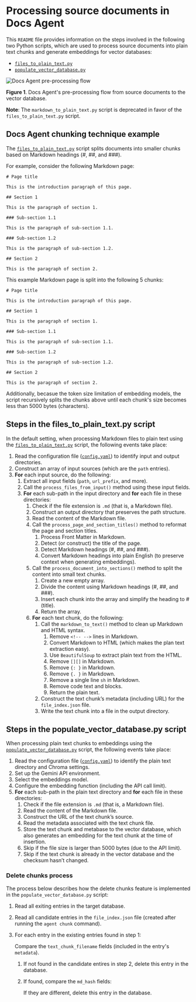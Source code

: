 # Processing source documents in Docs Agent

This `README` file provides information on the steps involved in the following two Python scripts,
which are used to process source documents into plain text chunks and generate embeddings for
vector databases:

- [`files_to_plain_text.py`][files-to-plain-text]
- [`populate_vector_database.py`][populate-vector-database]

![Docs Agent pre-processing flow](../../docs/images/docs-agent-pre-processing-01.png)

**Figure 1**. Docs Agent's pre-processing flow from source documents to the vector database.

**Note**: The `markdown_to_plain_text.py` script is deprecated in favor of
the `files_to_plain_text.py` script.

## Docs Agent chunking technique example

The [`files_to_plain_text.py`][files-to-plain-text] script splits documents
into smaller chunks based on Markdown headings (#, ##, and ###).

For example, consider the following Markdown page:

```
# Page title

This is the introduction paragraph of this page.

## Section 1

This is the paragraph of section 1.

### Sub-section 1.1

This is the paragraph of sub-section 1.1.

### Sub-section 1.2

This is the paragraph of sub-section 1.2.

## Section 2

This is the paragraph of section 2.
```

This example Markdown page is split into the following 5 chunks:

```
# Page title

This is the introduction paragraph of this page.
```

```
## Section 1

This is the paragraph of section 1.
```

```
### Sub-section 1.1

This is the paragraph of sub-section 1.1.
```

```
### Sub-section 1.2

This is the paragraph of sub-section 1.2.
```

```
## Section 2

This is the paragraph of section 2.
```

Additionally, becasue the token size limitation of embedding models, the script
recursively splits the chunks above until each chunk's size becomes less than
5000 bytes (characters).

## Steps in the files_to_plain_text.py script

In the default setting, when processing Markdown files to plain text using the
[`files_to_plain_text.py`][files-to-plain-text] script, the following events take place:

1. Read the configuration file ([`config.yaml`][config-yaml]) to identify input and output
   directories.
1. Construct an array of input sources (which are the `path` entries).
1. **For** each input source, do the following:
   1. Extract all input fields (`path`, `url_prefix`, and more).
   1. Call the `process_files_from_input()` method using these input fields.
   1. **For** each sub-path in the input directory and **for** each file in these directories:
      1. Check if the file extension is `.md` (that is, a Markdown file).
      1. Construct an output directory that preserves the path structure.
      1. Read the content of the Markdown file.
      1. Call the `process_page_and_section_titles()` method to reformat the page and section
         titles.
         1. Process Front Matter in Markdown.
         1. Detect (or construct) the title of the page.
         1. Detect Markdown headings (#, ##, and ###).
         1. Convert Markdown headings into plain English (to preserve context when generating
            embeddings).
      1. Call the `process_document_into_sections()` method to split the content into small
         text chunks.
         1. Create a new empty array.
         1. Divide the content using Markdown headings (#, ##, and ###).
         1. Insert each chunk into the array and simplify the heading to # (title).
         1. Return the array.
      1. **For** each text chunk, do the following:
         1. Call the `markdown_to_text()` method to clean up Markdown and HTML syntax.
            1. Remove `<!-- -->` lines in Markdown.
            1. Convert Markdown to HTML (which makes the plan text extraction easy).
            1. Use `BeautifulSoup` to extract plain text from the HTML.
            1. Remove `[][]` in Markdown.
            1. Remove `{: }` in Markdown.
            1. Remove `{. }` in Markdown.
            1. Remove a single line `sh` in Markdown.
            1. Remove code text and blocks.
            1. Return the plain text.
         1. Construct the text chunk’s metadata (including URL) for the `file_index.json` file.
         1. Write the text chunk into a file in the output directory.

## Steps in the populate_vector_database.py script

When processing plain text chunks to embeddings using the
[`populate_vector_database.py`][populate-vector-database] script, the following events take place:

1. Read the configuration file ([`config.yaml`][config-yaml]) to identify the plain text directory
   and Chroma settings.
1. Set up the Gemini API environment.
1. Select the embeddings model.
1. Configure the embedding function (including the API call limit).
1. **For** each sub-path in the plain text directory and **for** each file in these directories:
   1. Check if the file extension is `.md` (that is, a Markdown file).
   1. Read the content of the Markdown file.
   1. Construct the URL of the text chunk’s source.
   1. Read the metadata associated with the text chunk file.
   1. Store the text chunk and metabase to the vector database, which also generates an embedding
      for the text chunk at the time of insertion.
   1. Skip if the file size is larger than 5000 bytes (due to the API limit).
   1. Skip if the text chunk is already in the vector database and the checksum hasn’t changed.

### Delete chunks process

The process below describes how the delete chunks feature is implemented in the
`populate_vector_database.py` script:

1. Read all exiting entries in the target database.
2. Read all candidate entries in the `file_index.json` file (created after running the
   `agent chunk` command).
3. For each entry in the existing entries found in step 1:

   Compare the `text_chunk_filename` fields (included in the entry's `metadata`).

   1. If not found in the candidate entires in step 2, delete this entry in the database.

   1. If found, compare  the `md_hash` fields:

      If they are different, delete this entry in the database.

<!-- Reference links -->

[files-to-plain-text]: files_to_plain_text.py
[populate-vector-database]: populate_vector_database.py
[config-yaml]: ../../config.yaml
